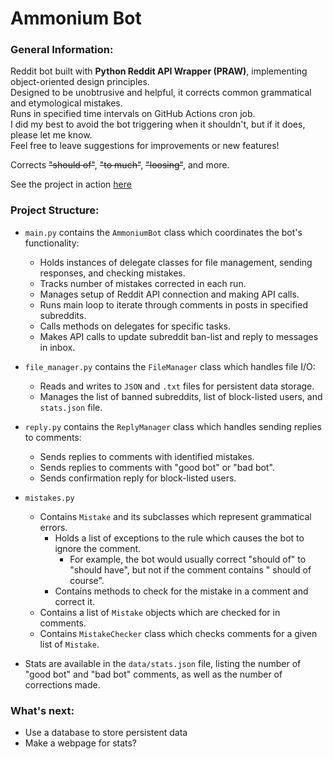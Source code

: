 # Ammonium Bot

### General Information:

Reddit bot built with **Python Reddit API Wrapper (PRAW)**, implementing object-oriented design principles.  
Designed to be unobtrusive and helpful, it corrects common grammatical and etymological mistakes.  
Runs in specified time intervals on GitHub Actions cron job.  
I did my best to avoid the bot triggering when it shouldn't, but if it does, please let me know.  
Feel free to leave suggestions for improvements or new features!

Corrects ~~"should of"~~, ~~"to much"~~, ~~"loosing"~~, and more.

See the project in action [here](https://www.reddit.com/user/ammonium_bot)

### Project Structure:

- `main.py` contains the `AmmoniumBot` class which coordinates the bot's functionality:
    - Holds instances of delegate classes for file management, sending responses, and checking mistakes.
    - Tracks number of mistakes corrected in each run.
    - Manages setup of Reddit API connection and making API calls.
    - Runs main loop to iterate through comments in posts in specified subreddits.
    - Calls methods on delegates for specific tasks.
    - Makes API calls to update subreddit ban-list and reply to messages in inbox.
- `file_manager.py` contains the `FileManager` class which handles file I/O:
    - Reads and writes to `JSON` and `.txt` files for persistent data storage.
    - Manages the list of banned subreddits, list of block-listed users, and `stats.json` file.
- `reply.py` contains the `ReplyManager` class which handles sending replies to comments:
    - Sends replies to comments with identified mistakes.
    - Sends replies to comments with "good bot" or "bad bot".
    - Sends confirmation reply for block-listed users.
- `mistakes.py`
  - Contains `Mistake` and its subclasses which represent grammatical errors.
      - Holds a list of exceptions to the rule which causes the bot to ignore the comment.
          - For example, the bot would usually correct "should of" to "should have", but not if the comment contains "
            should of course".
      - Contains methods to check for the mistake in a comment and correct it.
  - Contains a list of `Mistake` objects which are checked for in comments.
  - Contains `MistakeChecker` class which checks comments for a given list of `Mistake`.

- Stats are available in the `data/stats.json` file, listing the number of "good bot" and "bad bot" comments, as well as the
  number of corrections made.

### What's next:

- Use a database to store persistent data
- Make a webpage for stats?
